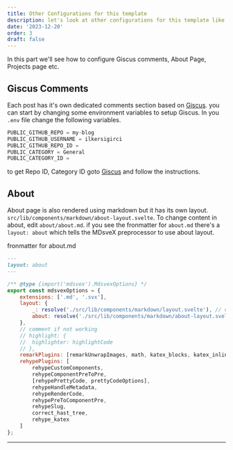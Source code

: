 ```yaml
---
title: Other Configurations for this template
description: let's look at other configurations for this template like Giscus comments, Projects, About etc.
date: '2023-12-20'
order: 3
draft: false
---
```


In this part we'll see how to configure Giscus comments, About Page, Projects page etc.

## Giscus Comments

Each post has it's own dedicated comments section based on [Giscus](https://giscus.app/). you can start by changing some environment variables to setup Giscus. In you `.env` file change the following variables.

```js
PUBLIC_GITHUB_REPO = my-blog
PUBLIC_GITHUB_USERNAME = ilkersigirci
PUBLIC_GITHUB_REPO_ID =
PUBLIC_CATEGORY = General
PUBLIC_CATEGORY_ID =
```

to get Repo ID, Category ID goto [Giscus](https://giscus.app/) and follow the instructions.

## About

About page is also rendered using markdown but it has its own layout. `src/lib/components/markdown/about-layout.svelte`. To change content in about, edit `about/about.md`. if you see the fronmatter for `about.md` there's a `layout: about` which tells the MDsveX preprocessor to use about layout.

fronmatter for about.md

```md
---
layout: about
---
```

```js showLineNumbers{157} {6} title="mdsvex.config.js"
/** @type {import('mdsvex').MdsvexOptions} */
export const mdsvexOptions = {
	extensions: ['.md', '.svx'],
	layout: {
		_: resolve('./src/lib/components/markdown/layout.svelte'), // default or fallback layout
		about: resolve('./src/lib/components/markdown/about-layout.svelte') // named layout
	},
	// comment if not working
	// highlight: {
	// 	highlighter: highlightCode
	// },
	remarkPlugins: [remarkUnwrapImages, math, katex_blocks, katex_inline, replaceQuotes, remarkGfm],
	rehypePlugins: [
		rehypeCustomComponents,
		rehypeComponentPreToPre,
		[rehypePrettyCode, prettyCodeOptions],
		rehypeHandleMetadata,
		rehypeRenderCode,
		rehypePreToComponentPre,
		rehypeSlug,
		correct_hast_tree,
		rehype_katex
	]
};
```

---